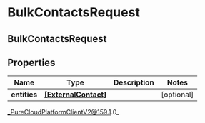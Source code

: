 # BulkContactsRequest

## BulkContactsRequest

## Properties

|Name | Type | Description | Notes|
|------------ | ------------- | ------------- | -------------|
| **entities** | [**[ExternalContact]**](ExternalContact) |  | [optional] |



_PureCloudPlatformClientV2@159.1.0_
